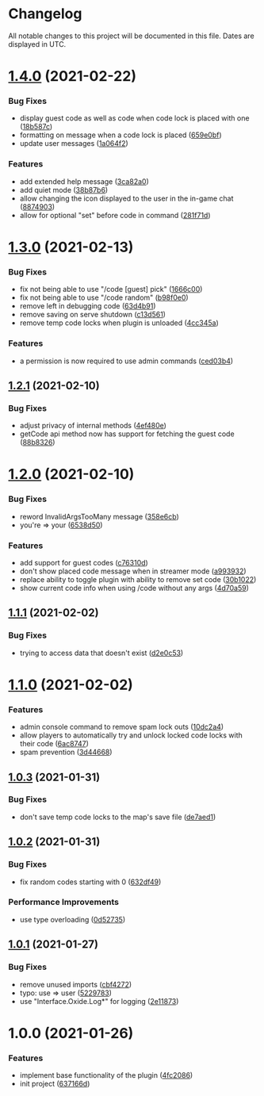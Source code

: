 # Changelog
All notable changes to this project will be documented in this file. Dates are displayed in UTC.

# [1.4.0](https://github.com/RebeccaStevens/uMod-Rust-Plugin-AutoCode/compare/v1.3.0...v1.4.0) (2021-02-22)


### Bug Fixes

* display guest code as well as code when code lock is placed with one ([18b587c](https://github.com/RebeccaStevens/uMod-Rust-Plugin-AutoCode/commit/18b587ce5f6d63294ed13a822bf8056500442efa))
* formatting on message when a code lock is placed ([659e0bf](https://github.com/RebeccaStevens/uMod-Rust-Plugin-AutoCode/commit/659e0bf98058b4f4c19c7be3f5dd5902f5527981))
* update user messages ([1a064f2](https://github.com/RebeccaStevens/uMod-Rust-Plugin-AutoCode/commit/1a064f2a9dd261941e8048e015377e064f083ed3))


### Features

* add extended help message ([3ca82a0](https://github.com/RebeccaStevens/uMod-Rust-Plugin-AutoCode/commit/3ca82a059591694540a5771d9f190d88aa5c1423))
* add quiet mode ([38b87b6](https://github.com/RebeccaStevens/uMod-Rust-Plugin-AutoCode/commit/38b87b6d9d748b78b83f983bddf404fb6809e802))
* allow changing the icon displayed to the user in the in-game chat ([8874903](https://github.com/RebeccaStevens/uMod-Rust-Plugin-AutoCode/commit/88749039acf28c499b5704b3abef60c1d3ef0640))
* allow for optional "set" before code in command ([281f71d](https://github.com/RebeccaStevens/uMod-Rust-Plugin-AutoCode/commit/281f71dc2b0f328fe4abf9b47df8e27a8d4da790))

# [1.3.0](https://github.com/RebeccaStevens/uMod-Rust-Plugin-AutoCode/compare/v1.2.1...v1.3.0) (2021-02-13)


### Bug Fixes

* fix not being able to use "/code [guest] pick" ([1666c00](https://github.com/RebeccaStevens/uMod-Rust-Plugin-AutoCode/commit/1666c001ec5189b5ee4a1f8f2f063d3a21fbb114))
* fix not being able to use "/code random" ([b98f0e0](https://github.com/RebeccaStevens/uMod-Rust-Plugin-AutoCode/commit/b98f0e00a310b7c0075e75575d06e58f38a984b2))
* remove left in debugging code ([63d4b91](https://github.com/RebeccaStevens/uMod-Rust-Plugin-AutoCode/commit/63d4b91ad8471cc17cab7b336aa0ed65e07cbb93))
* remove saving on serve shutdown ([c13d561](https://github.com/RebeccaStevens/uMod-Rust-Plugin-AutoCode/commit/c13d5612fd72ea5145c7794413855bfe45c088e5))
* remove temp code locks when plugin is unloaded ([4cc345a](https://github.com/RebeccaStevens/uMod-Rust-Plugin-AutoCode/commit/4cc345a4fe35447c3a9ff0e4db67b8abc63c3eef))


### Features

* a permission is now required to use admin commands ([ced03b4](https://github.com/RebeccaStevens/uMod-Rust-Plugin-AutoCode/commit/ced03b4582f6e1153da7370480314720b9f044cb))

## [1.2.1](https://github.com/RebeccaStevens/uMod-Rust-Plugin-AutoCode/compare/v1.2.0...v1.2.1) (2021-02-10)


### Bug Fixes

* adjust privacy of internal methods ([4ef480e](https://github.com/RebeccaStevens/uMod-Rust-Plugin-AutoCode/commit/4ef480e58d14a996f7d29249055c7fbec45b8e6b))
* getCode api method now has support for fetching the guest code ([88b8326](https://github.com/RebeccaStevens/uMod-Rust-Plugin-AutoCode/commit/88b8326c7fa2ee41cd337e332939f7f64e292f39))

# [1.2.0](https://github.com/RebeccaStevens/uMod-Rust-Plugin-AutoCode/compare/v1.1.1...v1.2.0) (2021-02-10)


### Bug Fixes

* reword InvalidArgsTooMany message ([358e6cb](https://github.com/RebeccaStevens/uMod-Rust-Plugin-AutoCode/commit/358e6cb1ef44d22b17e756324c6e5d3553ce5883))
* you're => your ([6538d50](https://github.com/RebeccaStevens/uMod-Rust-Plugin-AutoCode/commit/6538d50ad038c7c608ab0b5ec41a855ef465efe9))


### Features

* add support for guest codes ([c76310d](https://github.com/RebeccaStevens/uMod-Rust-Plugin-AutoCode/commit/c76310d012eaf716be528b29aa11cdaf60e893df))
* don't show placed code message when in streamer mode ([a993932](https://github.com/RebeccaStevens/uMod-Rust-Plugin-AutoCode/commit/a993932557353a4ad9c7bc81b587a7a6ad992e54))
* replace ability to toggle plugin with ability to remove set code ([30b1022](https://github.com/RebeccaStevens/uMod-Rust-Plugin-AutoCode/commit/30b10222d81e435aa3cddc719a937e3d28518304))
* show current code info when using /code without any args ([4d70a59](https://github.com/RebeccaStevens/uMod-Rust-Plugin-AutoCode/commit/4d70a5975b245479ac10c88fbc1b671a10e08385))

## [1.1.1](https://github.com/RebeccaStevens/uMod-Rust-Plugin-AutoCode/compare/v1.1.0...v1.1.1) (2021-02-02)


### Bug Fixes

* trying to access data that doesn't exist ([d2e0c53](https://github.com/RebeccaStevens/uMod-Rust-Plugin-AutoCode/commit/d2e0c53753abb1c994ee4c60c0f49a65ae49ca77))

# [1.1.0](https://github.com/RebeccaStevens/uMod-Rust-Plugin-AutoCode/compare/v1.0.3...v1.1.0) (2021-02-02)


### Features

* admin console command to remove spam lock outs ([10dc2a4](https://github.com/RebeccaStevens/uMod-Rust-Plugin-AutoCode/commit/10dc2a42424988ce30576b8f9d31a690f01008b0))
* allow players to automatically try and unlock locked code locks with their code ([6ac8747](https://github.com/RebeccaStevens/uMod-Rust-Plugin-AutoCode/commit/6ac8747632ba056e3699ceeb52740b8462c15795))
* spam prevention ([3d44668](https://github.com/RebeccaStevens/uMod-Rust-Plugin-AutoCode/commit/3d446686dda601d5993669b9372f0c30c53eb166))

## [1.0.3](https://github.com/RebeccaStevens/uMod-Rust-Plugin-AutoCode/compare/v1.0.2...v1.0.3) (2021-01-31)


### Bug Fixes

* don't save temp code locks to the map's save file ([de7aed1](https://github.com/RebeccaStevens/uMod-Rust-Plugin-AutoCode/commit/de7aed14fca7dd0e0f7f1deb0dd41e9ae8844b45))

## [1.0.2](https://github.com/RebeccaStevens/uMod-Rust-Plugin-AutoCode/compare/v1.0.1...v1.0.2) (2021-01-31)


### Bug Fixes

* fix random codes starting with 0 ([632df49](https://github.com/RebeccaStevens/uMod-Rust-Plugin-AutoCode/commit/632df4976604e1a1c0e57b9135f5ac0f40c930f2))


### Performance Improvements

* use type overloading ([0d52735](https://github.com/RebeccaStevens/uMod-Rust-Plugin-AutoCode/commit/0d52735eb4b9fa324543dafd21bf5dd2ad0883c4))

## [1.0.1](https://github.com/RebeccaStevens/uMod-Rust-Plugin-AutoCode/compare/v1.0.0...v1.0.1) (2021-01-27)


### Bug Fixes

* remove unused imports ([cbf4272](https://github.com/RebeccaStevens/uMod-Rust-Plugin-AutoCode/commit/cbf4272dd6d1af0eedfcdc441696175fa09b8344))
* typo: use => user ([5229783](https://github.com/RebeccaStevens/uMod-Rust-Plugin-AutoCode/commit/522978308d1b37a41ea48ab47f30887b345669ea))
* use "Interface.Oxide.Log*" for logging ([2e11873](https://github.com/RebeccaStevens/uMod-Rust-Plugin-AutoCode/commit/2e11873a543e58d5cf6b93574feb9bc4d6726029))

# 1.0.0 (2021-01-26)


### Features

* implement base functionality of the plugin ([4fc2086](https://github.com/RebeccaStevens/uMod-Rust-Plugin-AutoCode/commit/4fc2086b8f6c58bd379c55f7d54a0977de0dbbbd))
* init project ([637166d](https://github.com/RebeccaStevens/uMod-Rust-Plugin-AutoCode/commit/637166ddab3e6c42a6d279e8e380a7c738fde8eb))
